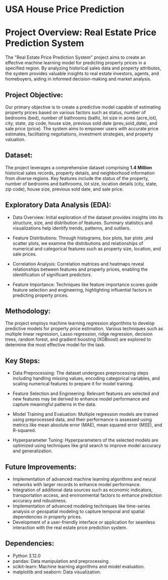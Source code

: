 # USA House Price Prediction #

# Project Overview: Real Estate Price Prediction System
The "Real Estate Price Prediction System" project aims to create an effective machine learning model for predicting property prices in a specified region. By analyzing historical sales data and property attributes, the system provides valuable insights to real estate investors, agents, and homebuyers, aiding in informed decision-making and market analysis.

## Project Objective:

Our primary objective is to create a predictive model capable of estimating property prices based on various factors such as status, number of bedrooms (bed), number of bathrooms (bath), lot size in acres (acre_lot), city, state, zip code, house size, previous sold date (prev_sold_date), and sale price (price). The system aims to empower users with accurate price estimates, facilitating negotiations, investment strategies, and property valuation.

## Dataset:

The project leverages a comprehensive dataset comprising **1.4 Million** historical sales records, property details, and neighborhood information from diverse regions. Key features include the status of the property, number of bedrooms and bathrooms, lot size, location details (city, state, zip code), house size, previous sold date, and sale price.

## Exploratory Data Analysis (EDA):

* Data Overview: Initial exploration of the dataset provides insights into its structure, size, and distribution of features. Summary statistics and visualizations help identify trends, patterns, and outliers.

* Feature Distributions: Through histograms, box plots, bar plots ,and scatter plots, we examine the distributions and relationships of numerical and categorical features such as property size, location, and sale prices.

* Correlation Analysis: Correlation matrices and heatmaps reveal relationships between features and property prices, enabling the identification of significant predictors.

* Feature Importance: Techniques like feature importance scores guide feature selection and engineering, highlighting influential factors in predicting property prices.

## Methodology:
The project employs machine learning regression algorithms to develop predictive models for property price estimation. Various techniques such as multiple linear regression, Lasso regression, ridge regression, decision trees, random forest, and gradient boosting (XGBoost) are explored to determine the most effective model for the task.

## Key Steps:

* Data Preprocessing: The dataset undergoes preprocessing steps including handling missing values, encoding categorical variables, and scaling numerical features to prepare it for model training.

* Feature Selection and Engineering: Relevant features are selected and new features may be derived to enhance model performance and capture meaningful patterns in the data.

* Model Training and Evaluation: Multiple regression models are trained using preprocessed data, and their performance is assessed using metrics like mean absolute error (MAE), mean squared error (MSE), and R-squared.

* Hyperparameter Tuning: Hyperparameters of the selected models are optimized using techniques like grid search to improve model accuracy and generalization.

## Future Improvements:

- Implementation of advanced machine learning algorithms and neural networks with larger records to enhance model performance.
- Integration of additional data sources such as economic indicators, transportation access, and environmental factors to enhance prediction accuracy and robustness.
- Implementation of advanced modeling techniques like time-series analysis or geospatial modeling to capture temporal and spatial dependencies in property prices.
- Development of a user-friendly interface or application for seamless interaction with the real estate price prediction system.

## Dependencies:

* Python 3.12.0
* pandas: Data manipulation and preprocessing.
* scikit-learn: Machine learning algorithms and model evaluation.
* matplotlib and seaborn: Data visualization.